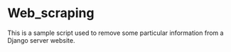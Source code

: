 # Web_scraping
This is a sample script used to remove some particular information from a Django server website.
